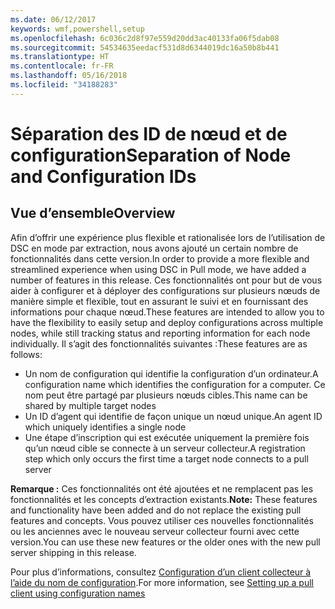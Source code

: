 ```yaml
---
ms.date: 06/12/2017
keywords: wmf,powershell,setup
ms.openlocfilehash: 6c036c2d8f97e559d20dd3ac40133fa06f5dab08
ms.sourcegitcommit: 54534635eedacf531d8d6344019dc16a50b8b441
ms.translationtype: HT
ms.contentlocale: fr-FR
ms.lasthandoff: 05/16/2018
ms.locfileid: "34188283"
---
```

# <a name="separation-of-node-and-configuration-ids"></a><span data-ttu-id="cfa7a-102">Séparation des ID de nœud et de configuration</span><span class="sxs-lookup"><span data-stu-id="cfa7a-102">Separation of Node and Configuration IDs</span></span>

## <a name="overview"></a><span data-ttu-id="cfa7a-103">Vue d’ensemble</span><span class="sxs-lookup"><span data-stu-id="cfa7a-103">Overview</span></span>

<span data-ttu-id="cfa7a-104">Afin d’offrir une expérience plus flexible et rationalisée lors de l’utilisation de DSC en mode par extraction, nous avons ajouté un certain nombre de fonctionnalités dans cette version.</span><span class="sxs-lookup"><span data-stu-id="cfa7a-104">In order to provide a more flexible and streamlined experience when using DSC in Pull mode, we have added a number of features in this release.</span></span> <span data-ttu-id="cfa7a-105">Ces fonctionnalités ont pour but de vous aider à configurer et à déployer des configurations sur plusieurs nœuds de manière simple et flexible, tout en assurant le suivi et en fournissant des informations pour chaque nœud.</span><span class="sxs-lookup"><span data-stu-id="cfa7a-105">These features are intended to allow you to have the flexibility to easily setup and deploy configurations across multiple nodes, while still tracking status and reporting information for each node individually.</span></span>
<span data-ttu-id="cfa7a-106">Il s’agit des fonctionnalités suivantes :</span><span class="sxs-lookup"><span data-stu-id="cfa7a-106">These features are as follows:</span></span>

* <span data-ttu-id="cfa7a-107">Un nom de configuration qui identifie la configuration d’un ordinateur.</span><span class="sxs-lookup"><span data-stu-id="cfa7a-107">A configuration name which identifies the configuration for a computer.</span></span> <span data-ttu-id="cfa7a-108">Ce nom peut être partagé par plusieurs nœuds cibles.</span><span class="sxs-lookup"><span data-stu-id="cfa7a-108">This name can be shared by multiple target nodes</span></span>
* <span data-ttu-id="cfa7a-109">Un ID d’agent qui identifie de façon unique un nœud unique.</span><span class="sxs-lookup"><span data-stu-id="cfa7a-109">An agent ID which uniquely identifies a single node</span></span>
* <span data-ttu-id="cfa7a-110">Une étape d’inscription qui est exécutée uniquement la première fois qu’un nœud cible se connecte à un serveur collecteur.</span><span class="sxs-lookup"><span data-stu-id="cfa7a-110">A registration step which only occurs the first time a target node connects to a pull server</span></span>

<span data-ttu-id="cfa7a-111">**Remarque :** Ces fonctionnalités ont été ajoutées et ne remplacent pas les fonctionnalités et les concepts d’extraction existants.</span><span class="sxs-lookup"><span data-stu-id="cfa7a-111">**Note:** These features and functionality have been added and do not replace the existing pull features and concepts.</span></span> <span data-ttu-id="cfa7a-112">Vous pouvez utiliser ces nouvelles fonctionnalités ou les anciennes avec le nouveau serveur collecteur fourni avec cette version.</span><span class="sxs-lookup"><span data-stu-id="cfa7a-112">You can use these new features or the older ones with the new pull server shipping in this release.</span></span>

<span data-ttu-id="cfa7a-113">Pour plus d’informations, consultez [Configuration d’un client collecteur à l’aide du nom de configuration](https://msdn.microsoft.com/powershell/dsc/pullclientconfignames).</span><span class="sxs-lookup"><span data-stu-id="cfa7a-113">For more information, see [Setting up a pull client using configuration names](https://msdn.microsoft.com/powershell/dsc/pullclientconfignames)</span></span>

